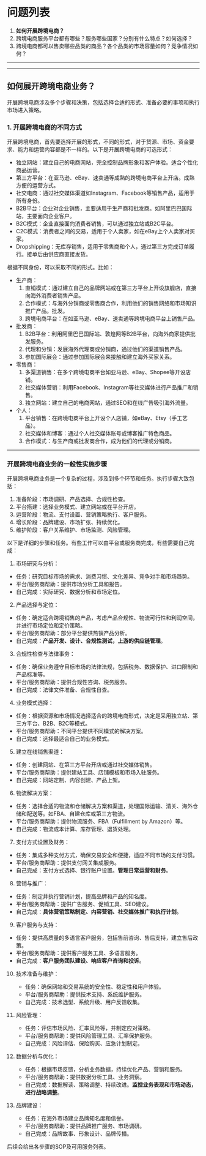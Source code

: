  # 问题列表
1. <b>如何开展跨境电商？</b>
2. 跨境电商服务平台都有哪些？服务哪些国家？分别有什么特点？如何选择？
3. 跨境电商都可以售卖哪些品类的商品？各个品类的市场容量如何？竞争情况如何？

***
***

## 如何展开跨境电商业务？
开展跨境电商涉及多个步骤和决策，包括选择合适的形式、准备必要的事项和执行市场进入策略。

### 1. 开展跨境电商的不同方式

开展跨境电商，首先要选择开展的形式，不同的形式，对于货源、市场、资金要求、能力和运营内容都是不一样的。以下是开展跨境电商的可选形式：
  * 独立网站：建立自己的电商网站，完全控制品牌形象和客户体验。适合个性化商品运营。
  * 第三方平台：在亚马逊、eBay、速卖通等成熟的跨境电商平台上开店。成熟方便的运营方式。
  * 社交电商：通过社交媒体渠道如Instagram、Facebook等销售产品，适用于所有身份。
  * B2B平台：企业对企业销售，主要适用于生产商和批发商。如阿里巴巴国际站，主要面向企业客户。
  * B2C模式：企业直接面向消费者销售，可以通过独立站或B2C平台。
  * C2C模式：消费者之间的交易，适用于个人卖家，如在eBay上个人卖家对买家。
  * Dropshipping：无库存销售，适用于零售商和个人，通过第三方完成订单履行。接单后由供应商直接发货。

根据不同身份，可以采取不同的形式。比如：
* 生产商：
  1. 直销模式：通过建立自己的品牌网站或在第三方平台上开设旗舰店，直接向海外消费者销售产品。
  2. 合作模式：与海外分销商或零售商合作，利用他们的销售网络和市场知识推广产品。批发。
  3. 跨境电商平台：在如亚马逊、eBay、速卖通等跨境电商平台上销售产品。
* 批发商：
  1. B2B平台：利用阿里巴巴国际站、敦煌网等B2B平台，向海外商家提供批发服务。
  2. 代理和分销：发展海外代理商或分销商，通过他们的渠道销售产品。
  3. 参加国际展会：通过参加国际展会来接触和建立海外买家关系。
* 零售商：
  1. 多渠道销售：在多个跨境电商平台如亚马逊、eBay、Shopee等开设店铺。
  2. 社交媒体营销：利用Facebook、Instagram等社交媒体进行产品推广和销售。
  3. 独立网站：建立自己的电商网站，通过SEO和在线广告吸引海外流量。
* 个人：
  1. 平台销售：在跨境电商平台上开设个人店铺，如eBay、Etsy（手工艺品）。
  2. 社交媒体和博客：通过个人社交媒体账号或博客推广特色商品。
  3. 合作模式：与生产商或批发商合作，成为他们的代理或分销商。


***

### 开展跨境电商业务的一般性实施步骤

开展跨境电商业务是一个复杂的过程，涉及到多个环节和任务。执行步骤大致包括：
1. 准备阶段：市场调研、产品选择、合规性检查。
2. 平台搭建：选择业务模式、建立网站或在平台开店。
3. 运营阶段：物流、支付设置、营销策略执行、客户服务。
4. 增长阶段：品牌建设、市场扩张、持续优化。
5. 维护阶段：客户关系维护、市场监测、风险管理。

以下是详细的步骤和任务。有些工作可以由平台或服务商完成，有些需要自己完成：

1. 市场研究与分析：
 - 任务：研究目标市场的需求、消费习惯、文化差异、竞争对手和市场趋势。
 - 平台/服务商帮助：提供市场分析工具和报告。
 - 自己完成：实际研究、数据分析和市场定位。

2. 产品选择与定位：
 - 任务：确定适合跨境销售的产品，考虑产品合规性、物流可行性和利润空间，并进行市场定位和定价策略。
 - 平台/服务商帮助：部分平台提供热销产品分析。
 - 自己完成：**产品开发、设计、合规性测试，上游的供应链管理**。

3. 合规性检查与法律事务：
 - 任务：确保业务遵守目标市场的法律法规，包括税务、数据保护、进口限制和产品标准等。
 - 平台/服务商帮助：提供合规性咨询、税务服务。
 - 自己完成：法律文件准备、合规性自查。


4. 业务模式选择：
 - 任务：根据资源和市场情况选择适合的跨境电商形式，决定是采用独立站、第三方平台、B2B、B2C等模式。
 - 平台/服务商帮助：不同平台提供不同模式的解决方案。
 - 自己完成：选择最适合自己的业务模式。

5. 建立在线销售渠道：
 - 任务：创建网站、在第三方平台开店或通过社交媒体销售。
 - 平台/服务商帮助：提供建站工具、店铺模板和市场入驻服务。
 - 自己完成：网站定制、内容创建、产品上架。



6. 物流解决方案：
 - 任务：选择合适的物流和仓储解决方案和渠道，处理国际运输、清关、海外仓储和配送等。如FBA、自建仓库或第三方物流。
 - 平台/服务商帮助：提供物流服务、FBA（Fulfillment by Amazon）等。
 - 自己完成：物流成本计算、库存管理、退货处理。

7. 支付方式设置及财务：
 - 任务：集成多种支付方式，确保交易安全和便捷，适应不同市场的支付习惯。
 - 平台/服务商帮助：提供支付网关集成服务。
 - 自己完成：支付方式选择、银行账户设置。**管理日常运营和财务**。
  
8. 营销与推广：
 - 任务：制定并执行营销计划，提高品牌和产品的知名度。
 - 平台/服务商帮助：提供广告服务、促销工具、SEO建议。
 - 自己完成：**具体营销策略制定、内容营销、社交媒体推广和执行计划**。

9. 客户服务与支持：
 - 任务：提供高质量的多语言客户服务，包括售前咨询、售后支持，建立售后政策。
 - 平台/服务商帮助：提供客户服务工具、多语言服务。
 - 自己完成：**客户服务团队建设、响应客户咨询和投诉**。

10. 技术准备与维护：
    - 任务：确保网站和交易系统的安全性、稳定性和用户体验。
    - 平台/服务商帮助：提供技术支持、系统维护服务。
    - 自己完成：技术选型、系统升级、用户反馈收集。


11. 风险管理：
    - 任务：评估市场风险、汇率风险等，并制定应对策略。
    - 平台/服务商帮助：提供风险管理工具、汇率保护服务。
    - 自己完成：风险评估、保险购买、应急计划制定。
   
12. 数据分析与优化：
    - 任务：根据市场反馈，分析业务数据，持续优化产品、营销和服务。
    - 平台/服务商帮助：提供数据分析工具、业务洞察。
    - 自己完成：数据解读、策略调整、持续改进。**监控业务表现和市场动态，进行战略调整**。

13. 品牌建设：
    - 任务：在海外市场建立品牌知名度和信誉。
    - 平台/服务商帮助：提供品牌推广服务、市场调研。
    - 自己完成：品牌故事、形象设计、品牌传播。

后续会给出各步骤的SOP及可用服务列表。






